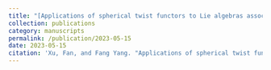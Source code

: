 ```yaml
---
title: "[Applications of spherical twist functors to Lie algebras associated to root categories of preprojective algebras](https://doi.org/10.1016/j.jalgebra.2023.02.005)"
collection: publications
category: manuscripts
permalink: /publication/2023-05-15
date: 2023-05-15
citation: 'Xu, Fan, and Fang Yang. "Applications of spherical twist functors to Lie algebras associated to root categories of preprojective algebras." Journal of Algebra 622 (2023): 556-586.'
---
```


